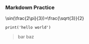 ### Markdown Practice

\sin(\frac{2\pi}{3})=\frac{\sqrt{3}}{2}


    print('hello world')


<blockquote>
<p>bar
baz</p>
</blockquote>

